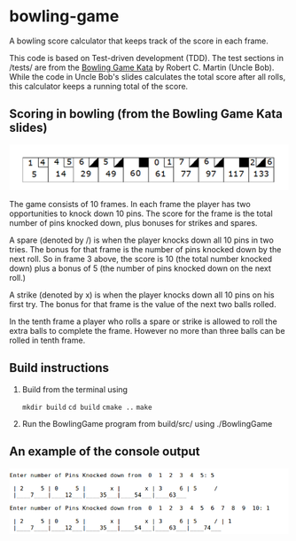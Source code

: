 # bowling-game
A bowling score calculator that keeps track of the score in each frame.

This code is based on Test-driven development (TDD). The test sections in /tests/ are from the [Bowling Game Kata](http://butunclebob.com/ArticleS.UncleBob.TheBowlingGameKata) by Robert C. Martin (Uncle Bob). While the code in Uncle Bob's slides calculates the total score after all rolls, this calculator keeps a running total of the score. 

## Scoring in bowling (from the Bowling Game Kata slides)

![alt text](/media/BowlingScore.png)

The game consists of 10 frames. In each frame the player has two opportunities to knock down 10 pins.  The score for the frame is the total number of pins knocked down, plus bonuses for strikes and spares.

A spare (denoted by /) is when the player knocks down all 10 pins in two tries.  The bonus for that frame is the number of pins knocked down by the next roll. So in frame 3 above, the score is 10 (the total number knocked down) plus a bonus of 5 (the number of pins knocked down on the next roll.)

A strike (denoted by x) is when the player knocks down all 10 pins on his first try.  The bonus for that frame is the value of the next two balls rolled.

In the tenth frame a player who rolls a spare or strike is allowed to roll the extra balls to complete the frame.  However no more than three balls can be rolled in tenth frame.

## Build instructions
1. Build from the terminal using

    `mkdir build`
    `cd build`
    `cmake ..`
    `make`

2. Run the BowlingGame program from build/src/ using ./BowlingGame

## An example of the console output
![alt text](/media/output_example.png)






